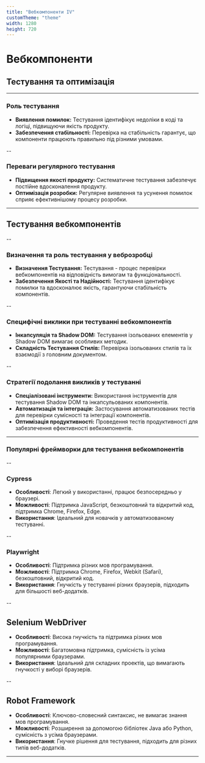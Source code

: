 ```yaml
---
title: "Вебкомпоненти ІV"
customTheme: "theme"
width: 1280
height: 720
---
```


# Вебкомпоненти

## Тестування та оптимізація

---

### Роль тестування

- **Виявлення помилок:** Тестування ідентифікує недоліки в коді та логіці, підвищуючи якість продукту.
- **Забезпечення стабільності:** Перевірка на стабільність гарантує, що компоненти працюють правильно під різними умовами.

--

### Переваги регулярного тестування

- **Підвищення якості продукту:** Систематичне тестування забезпечує постійне вдосконалення продукту.
- **Оптимізація розробки:** Регулярне виявлення та усунення помилок сприяє ефективнішому процесу розробки.

---

## Тестування вебкомпонентів

--

### Визначення та роль тестування у веброзробці

- **Визначення Тестування:**
  Тестування - процес перевірки вебкомпонентів на відповідність вимогам та функціональності.
- **Забезпечення Якості та Надійності:**
  Тестування ідентифікує помилки та вдосконалює якість, гарантуючи стабільність компонентів.

--

### Специфічні виклики при тестуванні вебкомпонентів

- **Інкапсуляція та Shadow DOM:**
  Тестування ізольованих елементів у Shadow DOM вимагає особливих методик.
- **Складність Тестування Стилів:**
  Перевірка ізольованих стилів та їх взаємодії з головним документом.

--

### Стратегії подолання викликів у тестуванні

- **Спеціалізовані інструменти:**
  Використання інструментів для тестування Shadow DOM та інкапсульованих компонентів.
- **Автоматизація та інтеграція:**
  Застосування автоматизованих тестів для перевірки сумісності та інтеграції компонентів.
- **Оптимізація продуктивності:**
  Проведення тестів продуктивності для забезпечення ефективності вебкомпонентів.

---

### Популярні фреймворки для тестування вебкомпонентів

--

### Cypress

- **Особливості**: Легкий у використанні, працює безпосередньо у браузері.
- **Можливості**: Підтримка JavaScript, безкоштовний та відкритий код, підтримка Chrome, Firefox, Edge.
- **Використання**: Ідеальний для новачків у автоматизованому тестуванні.

--

### Playwright

- **Особливості**: Підтримка різних мов програмування.
- **Можливості**: Підтримка Chrome, Firefox, Webkit (Safari), безкоштовний, відкритий код.
- **Використання**: Гнучкість у тестуванні різних браузерів, підходить для більшості веб-додатків.

--

## Selenium WebDriver

- **Особливості**: Висока гнучкість та підтримка різних мов програмування.
- **Можливості**: Багатомовна підтримка, сумісність із усіма популярними браузерами.
- **Використання**: Ідеальний для складних проектів, що вимагають гнучкості у виборі браузерів.

--

## Robot Framework

- **Особливості**: Ключово-словесний синтаксис, не вимагає знання мов програмування.
- **Можливості**: Розширення за допомогою бібліотек Java або Python, сумісність з усіма браузерами.
- **Використання**: Гнучке рішення для тестування, підходить для різних типів веб-додатків.

---

